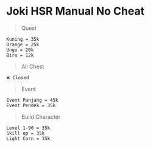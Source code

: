 # Joki HSR Manual No Cheat

> Quest
```
Kuning = 35k
Orange = 25k
Ungu = 20k
Biru = 12k
```
> All Chest
```
❌ Closed
```
> Event
```
Event Panjang = 45k
Event Pendek = 35k
```

> Build Character
```
Level 1-90 = 35k
Skill up = 35k
Light Corn = 35k
```
